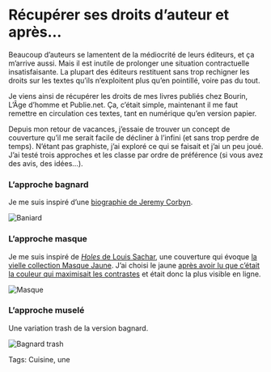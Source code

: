 # Récupérer ses droits d’auteur et après…

Beaucoup d’auteurs se lamentent de la médiocrité de leurs éditeurs, et ça m’arrive aussi. Mais il est inutile de prolonger une situation contractuelle insatisfaisante. La plupart des éditeurs restituent sans trop rechigner les droits sur les textes qu’ils n’exploitent plus qu’en pointillé, voire pas du tout.

Je viens ainsi de récupérer les droits de mes livres publiés chez Bourin, L’Âge d’homme et Publie.net. Ça, c’était simple, maintenant il me faut remettre en circulation ces textes, tant en numérique qu’en version papier.

Depuis mon retour de vacances, j’essaie de trouver un concept de couverture qu’il me serait facile de décliner à l’infini (et sans trop perdre de temps). N’étant pas graphiste, j’ai exploré ce qui se faisait et j’ai un peu joué. J’ai testé trois approches et les classe par ordre de préférence (si vous avez des avis, des idées…).

### L’approche bagnard

Je me suis inspiré d’une [biographie de Jeremy Corbyn](https://www.versobooks.com/books/2206-corbyn).

![Baniard](http://tcrouzet.comhttps://tcrouzet.com/images_tc/2016/07/couv-auto1.jpg)

### L’approche masque

Je me suis inspiré de [*Holes* de Louis Sachar](http://www.lovereading4kids.co.uk/book/972/Holes-by-Louis-Sachar.html), une couverture qui évoque [la vielle collection Masque Jaune](http://plongeenoire.meximas.com/2014/01/les-principales-collections-de-romans-policiers-et-romans-noirs/). J’ai choisi le jaune [après avoir lu que c’était la couleur qui maximisait les contrastes](http://www.wsj.com/articles/cover-story-its-all-about-yellow-1464107830) et était donc la plus visible en ligne.

![Masque](http://tcrouzet.comhttps://tcrouzet.com/images_tc/2016/07/couv-auto3.jpg)

### L’approche muselé

Une variation trash de la version bagnard.

![Bagnard trash](http://tcrouzet.comhttps://tcrouzet.com/images_tc/2016/07/couv-auto2.jpg)



Tags: Cuisine, une